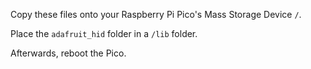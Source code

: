 Copy these files onto your Raspberry Pi Pico's Mass Storage Device `/`.

Place the `adafruit_hid` folder in a `/lib` folder.

Afterwards, reboot the Pico.
